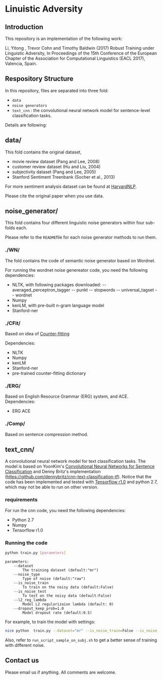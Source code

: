 # Linuistic Adversity

## Introduction
This repository	is an implementation of	the following work:

Li, Yitong , Trevor Cohn and Timothy Baldwin (2017) Robust Training under Linguistic Adversity, In Proceedings of the 15th Conference of the European Chapter of the Association for Computational Linguistics (EACL 2017), Valencia, Spain.

## Respository Structure
In this repository, files are separated into three fold:
- ```data```
- ```noise generators```
- ```text_cnn``` : the convolutional neural network model for sentence-level classification tasks.

Details are following:
## data/
This fold contains the original dataset,
- movie review dataset (Pang and Lee, 2008)
- customer review dataset (Hu and Liu, 2004)
- subjectivity dataset (Pang and Lee, 2005)
- Stanford Sentiment Treenbank (Socher et al., 2013)

For more sentiment analysis dataset can be found at [HarvardNLP](https://github.com/harvardnlp/sent-conv-torch/tree/master/data).

Please cite the original paper when you use data.

## noise_generator/
This fold contains four different linguistic noise generators within four sub-folds each.

Please refer to the ```README```file for each noise generator methods to run them.

### ./WN/
The fold contains the code of semantic noise generator based on Wordnet.

For running the wordnet noise genereator code, you need the following dependencies:
- NLTK, with following packages downloaded:
-- averaged_perceptron_tagger
-- punkt
-- stopwords
-- universal_tagset
-- wordnet
- Numpy
- kenLM, with pre-built n-gram language model
- Stanford-ner


### ./CFit/
Based on idea of [Counter-fitting](https://arxiv.org/abs/1603.00892)

Dependencies:
- NLTK
- Numpy
- kenLM
- Stanford-ner
- pre-trained counter-fitting dictionary


### ./ERG/
Based on English Resource Grammar (ERG) system, and ACE.
Dependencies:
- ERG ACE

### ./Comp/
Based on sentence compression method.

## text_cnn/
A convolutional neural network model for text classification tasks.
The model is based on YoonKim's [Convolutional Neural Networks for Sentence Classification](http://arxiv.org/abs/1408.5882) and Denny Britz's implementation (https://github.com/dennybritz/cnn-text-classification-tf).
Notice that the code has been implemented and tested with [Tensorflow r1.0](https://www.tensorflow.org) and python 2.7, which may not be able to run on other version.

### requirements
For run the cnn code, you need the following dependencies:
- Python 2.7
- Numpy
- Tensorflow r1.0

### Running the code
```bash
python train.py [parameters]
```
```
parameters:
    --dataset
        The training dataset (default:"mr")
    --noise_type
        Type of noise (default:"raw")
    --is_noise_train
        To train on the noisy data (default:False)
    --is_noise_test
        To test on the noisy data (default:False)
    --l2_reg_lambda
        Model L2 regularizaion lambda (default: 0)
    --dropout_keep_prob=1.0
        Model dropout rate (default:0.5)
```
For example, to train the model with settings:
```bash
nice python  train.py --dataset="mr" --is_noise_train=False --is_noise_test=False --noise_type="cf=0.5" --dropout_keep_prob=1.0
```

Also, refer to ```run_script_sample_on_subj.sh``` to get a better sense of training with different noise.

## Contact us
Please email us if anything. All comments are welcome.